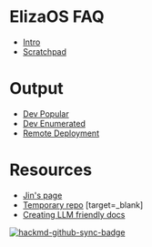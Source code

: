 ElizaOS FAQ
===

- [Intro](/-GOUqb5EQAqYWvltIDbT9A)
- [Scratchpad](/w3oeUhTSTxGDxD8-eol6yw)


Output
===
- [Dev Popular](/aT9ZRaCKR8maZGJxfKNCJw)
- [Dev Enumerated](/5IAKi8kBRbmbwuTCJ1_fSA)
- [Remote Deployment](/Mgwj6n1kSMyPxnaLpcbKzw)

Resources
===
- [Jin's page](https://hackmd.io/@XR/elizaos-rpgf)
- [Temporary repo](https://github.com/bealers/eliza-faq) [target=_blank]
- [Creating LLM friendly docs](https://docs.kapa.ai/blog/optimizing-technical-documentation-for-llms)

[![hackmd-github-sync-badge](https://hackmd.io/5Na4Oa9XSK-KLQ3bwFU6YA/badge)](https://hackmd.io/5Na4Oa9XSK-KLQ3bwFU6YA)